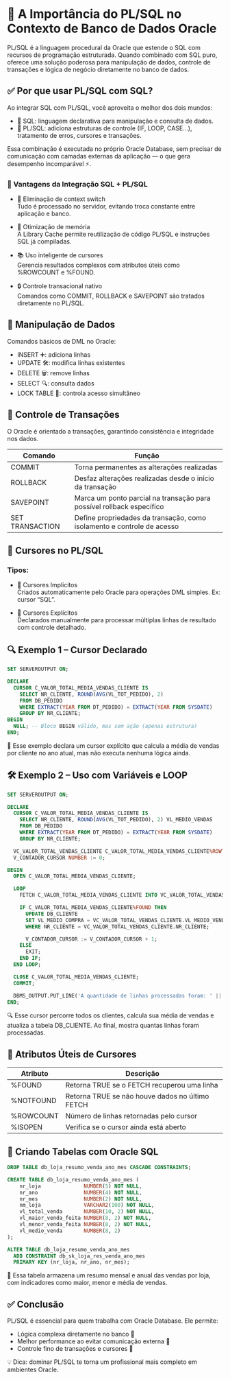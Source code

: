 
# 📌 A Importância do PL/SQL no Contexto de Banco de Dados Oracle

PL/SQL é a linguagem procedural da Oracle que estende o SQL com recursos de programação estruturada. Quando combinado com SQL puro, oferece uma solução poderosa para manipulação de dados, controle de transações e lógica de negócio diretamente no banco de dados.

## ✅ Por que usar PL/SQL com SQL?

Ao integrar SQL com PL/SQL, você aproveita o melhor dos dois mundos:

- 🔄 SQL: linguagem declarativa para manipulação e consulta de dados.
- 🧠 PL/SQL: adiciona estruturas de controle (IF, LOOP, CASE...), tratamento de erros, cursores e transações.

Essa combinação é executada no próprio Oracle Database, sem precisar de comunicação com camadas externas da aplicação — o que gera desempenho incomparável ⚡.

### 🚀 Vantagens da Integração SQL + PL/SQL

- 🧠 Eliminação de context switch  
  Tudo é processado no servidor, evitando troca constante entre aplicação e banco.

- 🧩 Otimização de memória  
  A Library Cache permite reutilização de código PL/SQL e instruções SQL já compiladas.

- 📚 Uso inteligente de cursores  
  Gerencia resultados complexos com atributos úteis como %ROWCOUNT e %FOUND.

- 🔒 Controle transacional nativo  
  Comandos como COMMIT, ROLLBACK e SAVEPOINT são tratados diretamente no PL/SQL.

## 📂 Manipulação de Dados

Comandos básicos de DML no Oracle:

- INSERT ➕: adiciona linhas
- UPDATE 🛠️: modifica linhas existentes
- DELETE 🗑️: remove linhas
- SELECT 🔍: consulta dados
- LOCK TABLE 🔐: controla acesso simultâneo

## 🔄 Controle de Transações

O Oracle é orientado a transações, garantindo consistência e integridade nos dados.

| Comando        | Função                                                                 |
|----------------|------------------------------------------------------------------------|
| COMMIT         | Torna permanentes as alterações realizadas                             |
| ROLLBACK       | Desfaz alterações realizadas desde o início da transação               |
| SAVEPOINT      | Marca um ponto parcial na transação para possível rollback específico  |
| SET TRANSACTION| Define propriedades da transação, como isolamento e controle de acesso |

## 🎯 Cursores no PL/SQL

### Tipos:

- 🔹 Cursores Implícitos  
  Criados automaticamente pelo Oracle para operações DML simples. Ex: cursor “SQL”.

- 🔸 Cursores Explícitos  
  Declarados manualmente para processar múltiplas linhas de resultado com controle detalhado.

## 🔍 Exemplo 1 – Cursor Declarado

```sql
SET SERVEROUTPUT ON;

DECLARE
  CURSOR C_VALOR_TOTAL_MEDIA_VENDAS_CLIENTE IS
    SELECT NR_CLIENTE, ROUND(AVG(VL_TOT_PEDIDO), 2)
    FROM DB_PEDIDO
    WHERE EXTRACT(YEAR FROM DT_PEDIDO) = EXTRACT(YEAR FROM SYSDATE)
    GROUP BY NR_CLIENTE;
BEGIN
  NULL; -- Bloco BEGIN válido, mas sem ação (apenas estrutura)
END;
```

📝 Esse exemplo declara um cursor explícito que calcula a média de vendas por cliente no ano atual, mas não executa nenhuma lógica ainda.

## 🛠️ Exemplo 2 – Uso com Variáveis e LOOP

```sql
SET SERVEROUTPUT ON;

DECLARE
  CURSOR C_VALOR_TOTAL_MEDIA_VENDAS_CLIENTE IS
    SELECT NR_CLIENTE, ROUND(AVG(VL_TOT_PEDIDO), 2) VL_MEDIO_VENDAS
    FROM DB_PEDIDO
    WHERE EXTRACT(YEAR FROM DT_PEDIDO) = EXTRACT(YEAR FROM SYSDATE)
    GROUP BY NR_CLIENTE;

  VC_VALOR_TOTAL_VENDAS_CLIENTE C_VALOR_TOTAL_MEDIA_VENDAS_CLIENTE%ROWTYPE;
  V_CONTADOR_CURSOR NUMBER := 0;

BEGIN
  OPEN C_VALOR_TOTAL_MEDIA_VENDAS_CLIENTE;

  LOOP
    FETCH C_VALOR_TOTAL_MEDIA_VENDAS_CLIENTE INTO VC_VALOR_TOTAL_VENDAS_CLIENTE;

    IF C_VALOR_TOTAL_MEDIA_VENDAS_CLIENTE%FOUND THEN
      UPDATE DB_CLIENTE
      SET VL_MEDIO_COMPRA = VC_VALOR_TOTAL_VENDAS_CLIENTE.VL_MEDIO_VENDAS
      WHERE NR_CLIENTE = VC_VALOR_TOTAL_VENDAS_CLIENTE.NR_CLIENTE;

      V_CONTADOR_CURSOR := V_CONTADOR_CURSOR + 1;
    ELSE
      EXIT;
    END IF;
  END LOOP;

  CLOSE C_VALOR_TOTAL_MEDIA_VENDAS_CLIENTE;
  COMMIT;

  DBMS_OUTPUT.PUT_LINE('A quantidade de linhas processadas foram: ' || V_CONTADOR_CURSOR);
END;
```

🔍 Esse cursor percorre todos os clientes, calcula sua média de vendas e atualiza a tabela DB_CLIENTE. Ao final, mostra quantas linhas foram processadas.

## 🧷 Atributos Úteis de Cursores

| Atributo           | Descrição                                               |
|--------------------|---------------------------------------------------------|
| %FOUND             | Retorna TRUE se o FETCH recuperou uma linha             |
| %NOTFOUND          | Retorna TRUE se não houve dados no último FETCH         |
| %ROWCOUNT          | Número de linhas retornadas pelo cursor                 |
| %ISOPEN            | Verifica se o cursor ainda está aberto                  |

## 🧱 Criando Tabelas com Oracle SQL

```sql
DROP TABLE db_loja_resumo_venda_ano_mes CASCADE CONSTRAINTS;

CREATE TABLE db_loja_resumo_venda_ano_mes (
    nr_loja              NUMBER(5) NOT NULL,
    nr_ano               NUMBER(4) NOT NULL,
    nr_mes               NUMBER(2) NOT NULL,
    nm_loja              VARCHAR2(100) NOT NULL,
    vl_total_venda       NUMBER(10, 2) NOT NULL,
    vl_maior_venda_feita NUMBER(8, 2) NOT NULL,
    vl_menor_venda_feita NUMBER(8, 2) NOT NULL,
    vl_medio_venda       NUMBER(8, 2)
);

ALTER TABLE db_loja_resumo_venda_ano_mes
  ADD CONSTRAINT db_sk_loja_res_venda_ano_mes 
  PRIMARY KEY (nr_loja, nr_ano, nr_mes);
```

🧾 Essa tabela armazena um resumo mensal e anual das vendas por loja, com indicadores como maior, menor e média de vendas.

## ✅ Conclusão

PL/SQL é essencial para quem trabalha com Oracle Database. Ele permite:

- Lógica complexa diretamente no banco 🧩
- Melhor performance ao evitar comunicação externa 🚀
- Controle fino de transações e cursores 🔄

💡 Dica: dominar PL/SQL te torna um profissional mais completo em ambientes Oracle.
